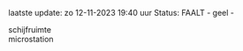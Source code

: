 laatste update: 
zo 12-11-2023 19:40   uur 
Status: FAALT - geel - 
<div class="service Y">schijfruimte</div><div class="service Y">microstation</div>